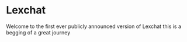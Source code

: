 # Lexchat
Welcome to the first ever publicly announced version of Lexchat this is a begging of a great journey
